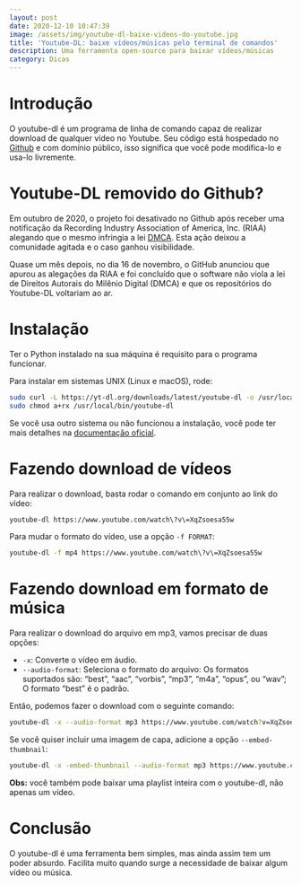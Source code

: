 ```yaml
---
layout: post
date: 2020-12-10 10:47:39
image: /assets/img/youtube-dl-baixe-videos-do-youtube.jpg
title: 'Youtube-DL: baixe vídeos/músicas pelo terminal de comandos'
description: Uma ferramenta open-source para baixar vídeos/músicas
category: Dicas
---
```


# Introdução

O youtube-dl é um programa de linha de comando capaz de realizar download de qualquer vídeo no Youtube. Seu código está hospedado no [Github](https://github.com/ytdl-org/youtube-dl) e com domínio público, isso significa que você pode modifica-lo e usa-lo livremente.

# Youtube-DL removido do Github?

Em outubro de 2020, o projeto foi desativado no Github após receber uma notificação da Recording Industry Association of America, Inc. (RIAA) alegando que o mesmo infringia a lei [DMCA](https://pt.wikipedia.org/wiki/Digital_Millennium_Copyright_Act). Esta ação deixou a comunidade agitada e o caso ganhou visibilidade.

Quase um mês depois, no dia 16 de novembro, o GitHub anunciou que apurou as alegações da RIAA e foi concluído que o software não viola a lei de Direitos Autorais do Milênio Digital (DMCA) e que os repositórios do Youtube-DL voltariam ao ar.

# Instalação

Ter o Python instalado na sua máquina é requisito para o programa funcionar.

Para instalar em sistemas UNIX (Linux e macOS), rode:

```bash
sudo curl -L https://yt-dl.org/downloads/latest/youtube-dl -o /usr/local/bin/youtube-dl
sudo chmod a+rx /usr/local/bin/youtube-dl
```

Se você usa outro sistema ou não funcionou a instalação, você pode ter mais detalhes na [documentação oficial](https://github.com/ytdl-org/youtube-dl#installation).

# Fazendo download de vídeos

Para realizar o download, basta rodar o comando em conjunto ao link do vídeo:

```bash
youtube-dl https://www.youtube.com/watch\?v\=XqZsoesa55w
```

Para mudar o formato do vídeo, use a opção `-f FORMAT`:

```bash
youtube-dl -f mp4 https://www.youtube.com/watch\?v\=XqZsoesa55w
```

# Fazendo download em formato de música

Para realizar o download do arquivo em mp3, vamos precisar de duas opções:

- `-x`: Converte o vídeo em áudio.
- `--audio-format`: Seleciona o formato do arquivo: Os formatos suportados são: “best”, “aac”, “vorbis”, “mp3”, “m4a”, “opus”, ou “wav”; O formato “best” é o padrão.

Então, podemos fazer o download com o seguinte comando:

```bash
youtube-dl -x --audio-format mp3 https://www.youtube.com/watch?v=XqZsoesa55w
```

Se você quiser incluir uma imagem de capa, adicione a opção `--embed-thumbnail`:

```bash
youtube-dl -x -embed-thumbnail --audio-format mp3 https://www.youtube.com/watch?v=XqZsoesa55w
```

**Obs:** você também pode baixar uma playlist inteira com o youtube-dl, não apenas um vídeo.

# Conclusão

O youtube-dl é uma ferramenta bem simples, mas ainda assim tem um poder absurdo. Facilita muito quando surge a necessidade de baixar algum vídeo ou música.
